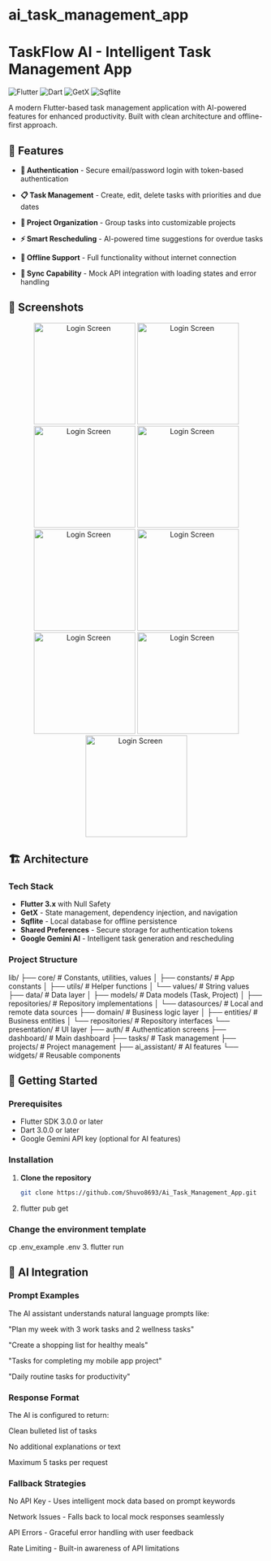 # ai_task_management_app

# TaskFlow AI - Intelligent Task Management App

![Flutter](https://img.shields.io/badge/Flutter-3.0+-blue.svg)
![Dart](https://img.shields.io/badge/Dart-3.0+-blue.svg)
![GetX](https://img.shields.io/badge/State%20Management-GetX-green.svg)
![Sqflite](https://img.shields.io/badge/Database-Sqflite-orange.svg)

A modern Flutter-based task management application with AI-powered features for enhanced productivity. Built with clean architecture and offline-first approach.

## 🎯 Features

- **🔐 Authentication** - Secure email/password login with token-based authentication
- **📋 Task Management** - Create, edit, delete tasks with priorities and due dates
- **📁 Project Organization** - Group tasks into customizable projects

- **⚡ Smart Rescheduling** - AI-powered time suggestions for overdue tasks
- **📱 Offline Support** - Full functionality without internet connection
- **🔄 Sync Capability** - Mock API integration with loading states and error handling

## 📸 Screenshots

<div align="center">
  <img src="https://github.com/user-attachments/assets/ef43d68e-78d3-4144-b5a8-ea1c893af6ab" width="200" alt="Login Screen">
  <img src="https://github.com/user-attachments/assets/56ba68a5-fa8b-4ec3-bc03-d3c501745762" width="200" alt="Login Screen">
  <img src="https://github.com/user-attachments/assets/f52ab4be-a77b-44fd-8602-c3586ebc7368" width="200" alt="Login Screen">
  <img src="https://github.com/user-attachments/assets/3905a710-51f1-4ce3-aa95-11a7a6752f8f" width="200" alt="Login Screen">
  <img src="https://github.com/user-attachments/assets/47f39948-a18b-4312-8de0-9bf9028b8314" width="200" alt="Login Screen">
  <img src="https://github.com/user-attachments/assets/fc133e7c-a06c-4efd-bd32-74e84f873252" width="200" alt="Login Screen">
  <img src="https://github.com/user-attachments/assets/946ac8e4-a82d-48fd-aa06-a337ecb35f38" width="200" alt="Login Screen">
  <img src="https://github.com/user-attachments/assets/9e328e63-6c1e-4eb8-9c28-6287f714210e" width="200" alt="Login Screen">
  <img src="https://github.com/user-attachments/assets/6cadcf76-7497-4838-baca-f8d5078170d1" width="200" alt="Login Screen">
</div>

## 🏗️ Architecture

### Tech Stack
- **Flutter 3.x** with Null Safety
- **GetX** - State management, dependency injection, and navigation
- **Sqflite** - Local database for offline persistence
- **Shared Preferences** - Secure storage for authentication tokens
- **Google Gemini AI** - Intelligent task generation and rescheduling

### Project Structure
lib/
├── core/ # Constants, utilities, values
│ ├── constants/ # App constants
│ ├── utils/ # Helper functions
│ └── values/ # String values
├── data/ # Data layer
│ ├── models/ # Data models (Task, Project)
│ ├── repositories/ # Repository implementations
│ └── datasources/ # Local and remote data sources
├── domain/ # Business logic layer
│ ├── entities/ # Business entities
│ └── repositories/ # Repository interfaces
└── presentation/ # UI layer
├── auth/ # Authentication screens
├── dashboard/ # Main dashboard
├── tasks/ # Task management
├── projects/ # Project management
├── ai_assistant/ # AI features
└── widgets/ # Reusable components


## 🚀 Getting Started

### Prerequisites
- Flutter SDK 3.0.0 or later
- Dart 3.0.0 or later
- Google Gemini API key (optional for AI features)

### Installation

1. **Clone the repository**
   ```bash
   git clone https://github.com/Shuvo8693/Ai_Task_Management_App.git
   
2. flutter pub get
### Change the environment template
cp .env_example .env
3. flutter run

## 🤖 AI Integration
### Prompt Examples
The AI assistant understands natural language prompts like:

"Plan my week with 3 work tasks and 2 wellness tasks"

"Create a shopping list for healthy meals"

"Tasks for completing my mobile app project"

"Daily routine tasks for productivity"

### Response Format
The AI is configured to return:

Clean bulleted list of tasks

No additional explanations or text

Maximum 5 tasks per request

### Fallback Strategies
No API Key - Uses intelligent mock data based on prompt keywords

Network Issues - Falls back to local mock responses seamlessly

API Errors - Graceful error handling with user feedback

Rate Limiting - Built-in awareness of API limitations



